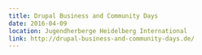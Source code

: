 ```yaml
---
title: Drupal Business and Community Days
date: 2016-04-09
location: Jugendherberge Heidelberg International
link: http://drupal-business-and-community-days.de/
---
```


